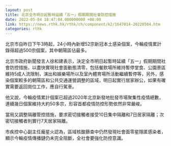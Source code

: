 ```yaml
---
layout: post
title: 北京全市明日起暫時延續「五一」假期期間社會防控措施
date: 2022-05-04 18:47:04.000000000 +08:00
link: https://news.rthk.hk/rthk/ch/component/k2/1647014-20220504.htm
categories: rthk
---
```


北京市自昨日下午3時起，24小時內新增52宗新冠本土感染個案，今輪疫情累計錄得超過500宗個案，其中朝陽區佔最多。

北京市政府新聞發言人徐和建表示，決定全市明日起暫時延續「五一」假期期間社會防控措施，以盡快實現社會面動態清零，包括餐飲場所維持暫停堂食、公園景區維持5成人流限制，演出和娛樂場所以及室內體育場所活動繼續暫停等，另外，感染個案較多的朝陽區和公共交通運營調整的區域，明日起實行居家辦公，如果有確實需要返回崗位工作，應自行駕車。

他又說，今輪疫情累計個案已超過2020年北京新發地批發市場聚集性疫情總數，連續幾日個案維持大約50多宗，形容首都疫情防控形勢依然非常嚴峻。

當局又調整隔離管控措施，要求密切接觸者接受10日集中隔離和7日居家隔離；次密切接觸者則實行7天居家隔離。

市疾控中心副主任龐星火認為，區域核酸篩查中仍然發現社會面零星隱匿感染者，顯示今輪疫情傳播鏈仍未完全阻斷，全社會要強化防控意識。

